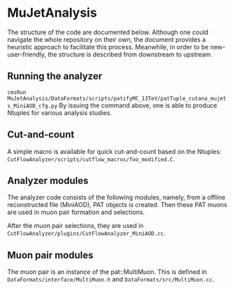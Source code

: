 MuJetAnalysis
=============

The structure of the code are documented below. Although one could navigate the whole repository on their own, the document provides a heuristic approach to facilitate this process. Meanwhile, in order to be new-user-friendly, the structure is described from downstream to upstream.

## Running the analyzer
`cmsRun MuJetAnalysis/DataFormats/scripts/patifyMC_13TeV/patTuple_cutana_mujets_MiniAOD_cfg.py`
By issuing the command above, one is able to produce Ntuples for various analysis studies.

## Cut-and-count
A simple macro is available for quick cut-and-count based on the Ntuples: `CutFlowAnalyzer/scripts/cutflow_macros/foo_modified.C`.

## Analyzer modules
The analyzer code consists of the following modules, namely, from a offline reconstructed file (MiniAOD), PAT objects is created. Then these PAT muons are used in muon pair formation and selections.

After the muon pair selections, they are used in `CutFlowAnalyzer/plugins/CutFlowAnalyzer_MiniAOD.cc`.

## Muon pair modules
The muon pair is an instance of the pat::MultiMuon. This is defined in `DataFormats/interface/MultiMuon.h` and `DataFormats/src/MultiMuon.cc`.
